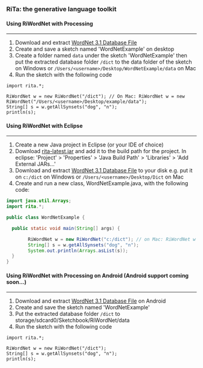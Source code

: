 ### RiTa: the generative language toolkit

#### Using RiWordNet with Processing
--------
1. Download and extract [WordNet 3.1 Database File](http://wordnetcode.princeton.edu/wn3.1.dict.tar.gz)
2. Create and save a sketch named 'WordNetExample' on desktop
3. Create a folder named ```data``` under the sketch 'WordNetExample' then put the extracted database folder ```/dict``` to the data folder of the sketch on Windows or ```/Users/<username>/Desktop/WordNetExample/data``` on Mac
4. Run the sketch with the following code
```processing
import rita.*;

RiWordNet w = new RiWordNet("/dict"); // On Mac: RiWordNet w = new RiWordNet("/Users/<username>/Desktop/example/data");
String[] s = w.getAllSynsets("dog", "n");
println(s);
```

#### Using RiWordNet with Eclipse
--------
1. Create a new Java project in Eclipse (or your IDE of choice)
2. Download [rita-latest.jar](http://rednoise.org/rita/download/rita-latest.jar) and add it to the build path for the project. In eclipse: 'Project' > 'Properties' > 'Java Build Path' > 'Libraries' > 'Add External JARs...'
3. Download and extract [WordNet 3.1 Database File](http://wordnetcode.princeton.edu/wn3.1.dict.tar.gz) to your disk e.g. put it on ```c:/dict``` on Windows or ```/Users/<username>/Desktop/Dict``` on Mac
4. Create and run a new class, WordNetExample.java, with the following code:
```Java
import java.util.Arrays;
import rita.*;

public class WordNetExample {

  public static void main(String[] args) {

		RiWordNet w = new RiWordNet("c:/dict"); // on Mac: RiWordNet w = new RiWordNet("/Users/<username>/Desktop/Dict");
		String[] s = w.getAllSynsets("dog", "n");
		System.out.println(Arrays.asList(s));
  }
}
```

#### Using RiWordNet with Processing on Android (Android support coming soon...)
--------
1. Download and extract [WordNet 3.1 Database File](http://wordnetcode.princeton.edu/wn3.1.dict.tar.gz) on Android
2. Create and save the sketch named 'WordNetExample'
3. Put the extracted database folder ```/dict``` to storage/sdcard0/Sketchbook/RiWordNet/data
4. Run the sketch with the following code
```processing
import rita.*;

RiWordNet w = new RiWordNet("/dict");
String[] s = w.getAllSynsets("dog", "n");
println(s);
```
